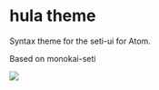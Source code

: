 # hula theme

Syntax theme for the seti-ui for Atom.

Based on monokai-seti

![](https://33acda504924667afc4c-95ab99cbba1f87315d458f4e201677b2.ssl.cf1.rackcdn.com/website/images/hula.png)
